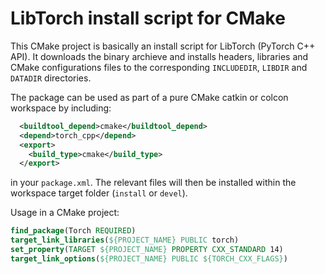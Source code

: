 # LibTorch install script for CMake

This CMake project is basically an install script for LibTorch (PyTorch C++ API). It downloads the binary archieve and installs headers, libraries and CMake configurations files to the corresponding `INCLUDEDIR`, `LIBDIR` and `DATADIR` directories.

The package can be used as part of a pure CMake catkin or colcon workspace by including:
```XML
  <buildtool_depend>cmake</buildtool_depend>
  <depend>torch_cpp</depend>
  <export>
    <build_type>cmake</build_type>
  </export>
```
in your `package.xml`. The relevant files will then be installed within the workspace target folder (`install` or `devel`).

Usage in a CMake project:
```CMake
find_package(Torch REQUIRED)
target_link_libraries(${PROJECT_NAME} PUBLIC torch)
set_property(TARGET ${PROJECT_NAME} PROPERTY CXX_STANDARD 14)
target_link_options(${PROJECT_NAME} PUBLIC ${TORCH_CXX_FLAGS})
```
